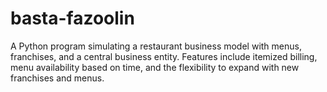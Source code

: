 # basta-fazoolin
A Python program simulating a restaurant business model with menus, franchises, and a central business entity. Features include itemized billing, menu availability based on time, and the flexibility to expand with new franchises and menus.
